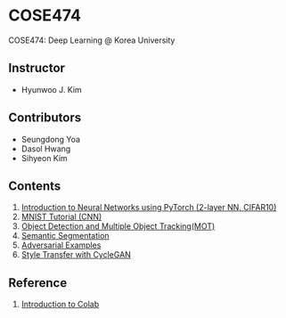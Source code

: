 # COSE474
COSE474: Deep Learning @ Korea University

## Instructor
* Hyunwoo J. Kim

## Contributors
* Seungdong Yoa
* Dasol Hwang
* Sihyeon Kim

## Contents
1. [Introduction to Neural Networks using PyTorch (2-layer NN, CIFAR10)](1_Introduction_to_Neural_Networks_using_PyTorch.ipynb)
2. [MNIST Tutorial (CNN)](2_MNIST_Tutorial%20(CNN).ipynb)
3. [Object Detection and Multiple Object Tracking(MOT)](3_Object_Detection_and_MOT_tutorial.ipynb)
4. [Semantic Segmentation](4_Semantic_Segmentation.ipynb)
5. [Adversarial Examples](5_Adversarial_Examples.ipynb)
6. [Style Transfer with CycleGAN](6_Style_Transfer_with_CycleGAN.ipynb)

## Reference
1. [Introduction to Colab](https://youtu.be/inN8seMm7UI)
